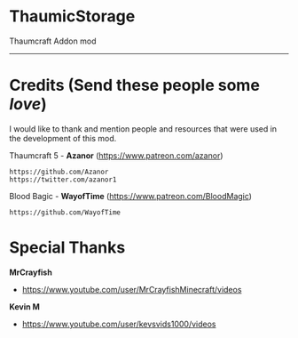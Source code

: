 # ThaumicStorage
Thaumcraft Addon mod

---
# Credits (Send these people some $love$)

I would like to thank and mention people and resources that were used in the development of this mod.

Thaumcraft 5 - **Azanor** (https://www.patreon.com/azanor)

	https://github.com/Azanor
	https://twitter.com/azanor1

Blood Bagic - **WayofTime** (https://www.patreon.com/BloodMagic)

	https://github.com/WayofTime
    
# Special Thanks

**MrCrayfish**
-	https://www.youtube.com/user/MrCrayfishMinecraft/videos

**Kevin M**
-	https://www.youtube.com/user/kevsvids1000/videos
